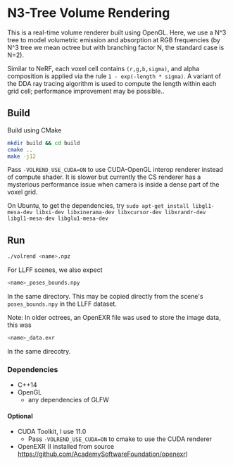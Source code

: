 # N3-Tree Volume Rendering

This is a real-time volume renderer built using OpenGL.
Here, we use a N^3 tree to model volumetric emission and absorption at RGB frequencies
(by N^3 tree we mean octree but with branching factor N, the standard case is N=2).

Similar to NeRF, each voxel cell contains `(r,g,b,sigma)`, and
alpha composition is applied via the rule `1 - exp(-length * sigma)`.
A variant of the DDA ray tracing algorithm is used to compute the length within each grid cell;
performance improvement may be possible..

## Build
Build using CMake
```sh
mkdir build && cd build
cmake ..
make -j12
```

Pass `-VOLREND_USE_CUDA=ON` to use CUDA-OpenGL interop renderer instead of compute shader.
It is slower but currently the CS renderer has a mysterious performance issue when camera is inside a
dense part of the voxel grid.

On Ubuntu, to get the dependencies, try
`sudo apt-get install libgl1-mesa-dev libxi-dev libxinerama-dev libxcursor-dev libxrandr-dev libgl1-mesa-dev libglu1-mesa-dev`

## Run
```sh
./volrend <name>.npz
```
For LLFF scenes, we also expect
```sh
<name>_poses_bounds.npy
```
In the same directory. This may be copied directly from the scene's `poses_bounds.npy` in the LLFF dataset.

Note: In older octrees, an OpenEXR file was used to store the image data, this was
```sh
<name>_data.exr
```
In the same direcotry.

### Dependencies
- C++14
- OpenGL
    - any dependencies of GLFW

#### Optional
- CUDA Toolkit, I use 11.0
    - Pass `-VOLREND_USE_CUDA=ON` to cmake to use the CUDA renderer
- OpenEXR
(I installed from source <https://github.com/AcademySoftwareFoundation/openexr>)
